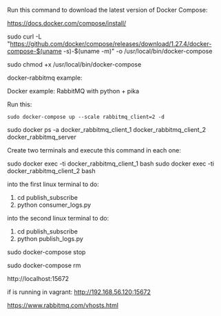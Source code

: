 
Run this command to download the latest version of Docker Compose:

https://docs.docker.com/compose/install/

sudo curl -L "https://github.com/docker/compose/releases/download/1.27.4/docker-compose-$(uname -s)-$(uname -m)" -o /usr/local/bin/docker-compose

sudo chmod +x /usr/local/bin/docker-compose


docker-rabbitmq example:

Docker example: RabbitMQ with python + pika

Run this:

```
sudo docker-compose up --scale rabbitmq_client=2 -d
```

sudo docker ps -a
docker_rabbitmq_client_1
docker_rabbitmq_client_2
docker_rabbitmq_server

Create two terminals and execute this command in each one:

sudo docker exec -ti docker_rabbitmq_client_1 bash
sudo docker exec -ti docker_rabbitmq_client_2 bash

into the first linux terminal to do:

1. cd publish_subscribe
2. python consumer_logs.py

into the second linux terminal to do:

1. cd publish_subscribe
2. python publish_logs.py


sudo docker-compose stop

sudo docker-compose rm

http://localhost:15672

if is running in vagrant: http://192.168.56.120:15672


https://www.rabbitmq.com/vhosts.html
